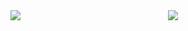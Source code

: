 <div style="display: flex; justify-content: right;">
    <div style="margin-right: 20px; width: 50%;">
        <img align="left" src="https://github-readme-stats.vercel.app/api/top-langs/?username=harmitsb2122&layout=compact&theme=transparent&title_color=abd200&text_color=3fb950&hide_border=1&langs_count=15" />
    </div>
    <div style="margin-right: 20px; width: 50%;">
        <img align="left" src="https://github-readme-stats.vercel.app/api?username=harmitsb2122&show_icons=true&count_private=true&hide_title=true&theme=transparent&title_color=abd200&text_color=3fb950&icon_color=abd200&hide_border=1&line_height=33" />
    </div>
</div>


<!--
**harmitsb2122/harmitsb2122** is a ✨ _special_ ✨ repository because its `README.md` (this file) appears on your GitHub profile.

Here are some ideas to get you started:

- 🔭 I’m currently working on ...
- 🌱 I’m currently learning ...
- 👯 I’m looking to collaborate on ...
- 🤔 I’m looking for help with ...
- 💬 Ask me about ...
- 📫 How to reach me: ...
- 😄 Pronouns: ...
- ⚡ Fun fact: ...
-->

